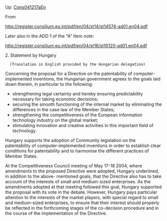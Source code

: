 Up: [Cons041217aEn](Cons041217aEn "wikilink")

From

<http://register.consilium.eu.int/pdf/en/04/st14/st14574-ad01.en04.pdf>

Later also in the ADD 1 of the \"A\" Item note:

<http://register.consilium.eu.int/pdf/en/04/st16/st16120-ad01.en04.pdf>

2\. Statement by Hungary

`  (Translation in English provided by the Hungarian delegation)`

Concerning the proposal for a Directive on the patentability of
computer-implemented inventions, the Hungarian government agrees to the
goals laid down therein, in particular to the following:

-   strengthening legal certainty and hereby ensuring predictability
    necessary for taking economic decisions;
-   securing the smooth functioning of the internal market by
    eliminating the differences in the case law of the Member States;
-   strengthening the competitiveness of the European information
    technology industry on the global market;
-   stimulating innovation and creative activities in this important
    field of technology.

Hungary supports the adoption of Community legislation on the
patentability of computer-implemented inventions in order to establish
clear conditions for patentability and to harmonise the different
practices of Member States.

At the Competitiveness Council meeting of May 17-18 2004, where
amendments to the proposed Directive were adopted, Hungary underlined,
in addition to the above- mentioned goals, that the Directive also has
to take account of the interests of small and medium-sized enterprises.
As the amendments adopted at that meeting followed this goal, Hungary
supported the proposal with its vote in the debate. However, Hungary
pays particular attention to the interests of the market players, with
special regard to small and medium-sized enterprises, to ensure that
their interest should properly be reflected in the forthcoming stages of
the co-decision procedure and in the course of the implementation of the
Directive.
